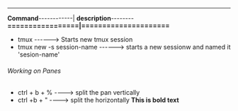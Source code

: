 ----------------------------------------
**Command**------------| **description**--------   
**=================|=====================**
- tmux ------> Starts new tmux session
- tmux new -s session-name ------> starts a new sessionw and named it 'sesion-name'



 ###### Working on Panes  ##
- ctrl + b + % ---->  split the pan vertically
- ctrl +b + "  ----> split the  horizontally
**This is bold text**
